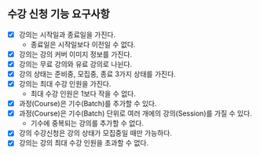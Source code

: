## 수강 신청 기능 요구사항
- [x] 강의는 시작일과 종료일을 가진다.
  - 종료일은 시작일보다 이전일 수 없다.
- [x] 강의는 강의 커버 이미지 정보를 가진다.
- [x] 강의는 무료 강의와 유료 강의로 나뉜다.
- [x] 강의 상태는 준비중, 모집중, 종료 3가지 상태를 가진다.
- [x] 강의는 최대 수강 인원을 가진다.
  - 최대 수강 인원은 1보다 작을 수 없다.
- [x] 과정(Course)은 기수(Batch)를 추가할 수 있다.
- [x] 과정(Course)은 기수(Batch) 단위로 여러 개에의 강의(Session)를 가질 수 있다.
  - 기수에 중복되는 강의를 추가할 수 없다.
- [x] 강의 수강신청은 강의 상태가 모집중일 때만 가능하다.
- [x] 강의는 강의 최대 수강 인원을 초과할 수 없다.
